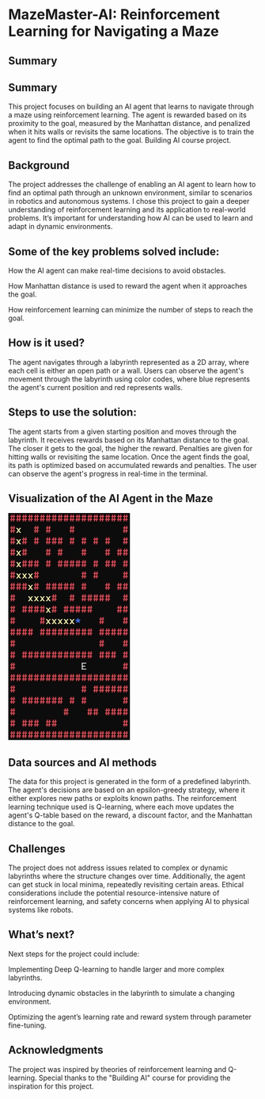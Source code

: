 # MazeMaster-AI: Reinforcement Learning for Navigating a Maze

## Summary
## **Summary**
This project focuses on building an AI agent that learns to navigate through a maze using reinforcement learning. The agent is rewarded based on its proximity to the goal, measured by the Manhattan distance, and penalized when it hits walls or revisits the same locations. The objective is to train the agent to find the optimal path to the goal. Building AI course project.

## **Background**

The project addresses the challenge of enabling an AI agent to learn how to find an optimal path through an unknown environment, similar to scenarios in robotics and autonomous systems. I chose this project to gain a deeper understanding of reinforcement learning and its application to real-world problems. It’s important for understanding how AI can be used to learn and adapt in dynamic environments.

## **Some of the key problems solved include:**

How the AI agent can make real-time decisions to avoid obstacles.

How Manhattan distance is used to reward the agent when it approaches the goal.

How reinforcement learning can minimize the number of steps to reach the goal.

## **How is it used?**
The agent navigates through a labyrinth represented as a 2D array, where each cell is either an open path or a wall. Users can observe the agent's movement through the labyrinth using color codes, where blue represents the agent's current position and red represents walls.

## **Steps to use the solution:**
The agent starts from a given starting position and moves through the labyrinth. It receives rewards based on its Manhattan distance to the goal. The closer it gets to the goal, the higher the reward. Penalties are given for hitting walls or revisiting the same location. Once the agent finds the goal, its path is optimized based on accumulated rewards and penalties. The user can observe the agent's progress in real-time in the terminal.

## **Visualization of the AI Agent in the Maze**
![image of the AI agent in the Maze](/MazeMasterAI.jpg)


## **Data sources and AI methods**
The data for this project is generated in the form of a predefined labyrinth. The agent's decisions are based on an epsilon-greedy strategy, where it either explores new paths or exploits known paths. The reinforcement learning technique used is Q-learning, where each move updates the agent's Q-table based on the reward, a discount factor, and the Manhattan distance to the goal.

## **Challenges**
The project does not address issues related to complex or dynamic labyrinths where the structure changes over time. Additionally, the agent can get stuck in local minima, repeatedly revisiting certain areas. Ethical considerations include the potential resource-intensive nature of reinforcement learning, and safety concerns when applying AI to physical systems like robots.

## **What’s next?**
Next steps for the project could include:

Implementing Deep Q-learning to handle larger and more complex labyrinths.

Introducing dynamic obstacles in the labyrinth to simulate a changing environment.

Optimizing the agent’s learning rate and reward system through parameter fine-tuning.

## **Acknowledgments**

The project was inspired by theories of reinforcement learning and Q-learning. Special thanks to the "Building AI" course for providing the inspiration for this project.
